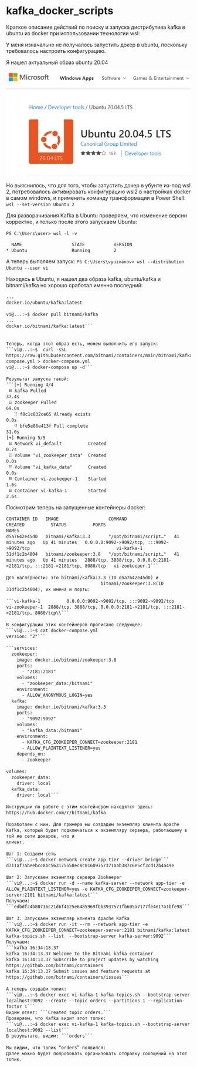 # kafka_docker_scripts

Краткое описание действий по поиску и запуска дистрибутива kafka в ubuntu из docker при использовании технологии wsl:

У меня изначально не получалось запустить докер в ubuntu, поскольку требовалось настроить конфигурацию. 

Я нашел актуальный образ ubuntu 20.04

![ubuntu 20.04](/images/picture.png)

Но выяснилось, что для того, чтобы запустить докер в убунте из-под wsl 2, потребовалось активировать конфигурацию wsl2 в настройках docker в самом windows, 
и применить команду трансформации в Power Shell:   
```wsl --set-version Ubuntu 2``` 

Для разворачивания Kafka в Ubuntu проверяем, что изменение версии корректно, и только после этого запускаем Ubuntu:

```PS C:\Users\user> wsl -l -v```
```
  NAME                   STATE           VERSION
* Ubuntu                 Running         2
```
А теперь выполяем запуск:
```PS C:\Users\vyuivanov> wsl --distribution Ubuntu --user vi```

Находясь в Ubuntu, я нашел два образа kafka, ubuntu/kafka и bitnami/kafka
но хорошо сработал именно последний:
```vi@...:~$  docker pull ubuntu/kafka
...
docker.io/ubuntu/kafka:latest

vi@...:~$ docker pull bitnami/kafka
...
docker.io/bitnami/kafka:latest```


Теперь, когда этот образ есть, можем выполнить его запуск:
```vi@...:~$  curl -sSL https://raw.githubusercontent.com/bitnami/containers/main/bitnami/kafka/docker-compose.yml > docker-compose.yml
vi@...:~$ docker-compose up -d```

Результат запуска такой:
```[+] Running 4/4
 ⠿ kafka Pulled                                                                                                                                                                                              37.4s
 ⠿ zookeeper Pulled                                                                                                                                                                                          69.0s
   ⠿ f8c1c832ce65 Already exists                                                                                                                                                                              0.0s
   ⠿ bfe5e86e413f Pull complete                                                                                                                                                                              31.0s
[+] Running 5/5
 ⠿ Network vi_default          Created                                                                                                                                                                        0.7s
 ⠿ Volume "vi_zookeeper_data"  Created                                                                                                                                                                        0.0s
 ⠿ Volume "vi_kafka_data"      Created                                                                                                                                                                        0.0s
 ⠿ Container vi-zookeeper-1    Started                                                                                                                                                                        1.6s
 ⠿ Container vi-kafka-1        Started                                                                                                                                                                        2.6s
```

Посмотрим теперь на запущенные контейнеры docker:
```vi@...:~$ docker ps
CONTAINER ID   IMAGE                   COMMAND                  CREATED          STATUS          PORTS                                                                     NAMES
d5a7642e45d0   bitnami/kafka:3.3       "/opt/bitnami/script…"   41 minutes ago   Up 41 minutes   0.0.0.0:9092->9092/tcp, :::9092->9092/tcp                                 vi-kafka-1
31df1c2b4804   bitnami/zookeeper:3.8   "/opt/bitnami/script…"   41 minutes ago   Up 41 minutes   2888/tcp, 3888/tcp, 0.0.0.0:2181->2181/tcp, :::2181->2181/tcp, 8080/tcp   vi-zookeeper-1```

Для наглядности: это bitnami/kafka:3.3 (ID d5a7642e45d0) и  
                                    bitnami/zookeeper:3.8(ID 31df1c2b4804), их имена и порты:

```vi-kafka-1          0.0.0.0:9092->9092/tcp, :::9092->9092/tcp
vi-zookeeper-1  2888/tcp, 3888/tcp, 0.0.0.0:2181->2181/tcp, :::2181->2181/tcp, 8080/tcp\\```

В конфигурации этих контейнеров прописано следующее:
```vi@...:~$ cat docker-compose.yml
version: "2"```

```services:
  zookeeper:
    image: docker.io/bitnami/zookeeper:3.8
    ports:
      - "2181:2181"
    volumes:
      - "zookeeper_data:/bitnami"
    environment:
      - ALLOW_ANONYMOUS_LOGIN=yes
  kafka:
    image: docker.io/bitnami/kafka:3.3
    ports:
      - "9092:9092"
    volumes:
      - "kafka_data:/bitnami"
    environment:
      - KAFKA_CFG_ZOOKEEPER_CONNECT=zookeeper:2181
      - ALLOW_PLAINTEXT_LISTENER=yes
    depends_on:
      - zookeeper

volumes:
  zookeeper_data:
    driver: local
  kafka_data:
    driver: local```

Инструкции по работе с этим контейнером находятся здесь:
https://hub.docker.com/r/bitnami/kafka

Поработаем с ним. Для примера мы создадим экземпляр клиента Apache Kafka, который будет подключаться к экземпляру сервера, работающему в той же сети докеров, что и 
клиент.

Шаг 1: Создаем сеть
```vi@...:~$ docker network create app-tier --driver bridge```
d711af7abeebcc8bc563175558ec8c01609757371aab387c6e5cf3cd12b4a49e

Шаг 2: Запускаем экземпляр сервера Zookeeper
```vi@...:~$ docker run -d --name kafka-server --network app-tier -e ALLOW_PLAINTEXT_LISTENER=yes -e KAFKA_CFG_ZOOKEEPER_CONNECT=zookeeper-server:2181 bitnami/kafka:latest```
Получаем: ```edbdf24b80736c21d6f4125e6485969fbb3937571fb605a7177fe4e17a1bfe98```

Шаг 3. Запускаем экземпляр клиента Apache Kafka
```vi@...:~$ docker run -it --rm --network app-tier -e KAFKA_CFG_ZOOKEEPER_CONNECT=zookeeper-server:2181 bitnami/kafka:latest kafka-topics.sh --list  --bootstrap-server kafka-server:9092```
Получаем:
```kafka 16:34:13.37
kafka 16:34:13.37 Welcome to the Bitnami kafka container
kafka 16:34:13.37 Subscribe to project updates by watching https://github.com/bitnami/containers
kafka 16:34:13.37 Submit issues and feature requests at https://github.com/bitnami/containers/issues```

А теперь создаём топик:
```vi@...:~$ docker exec vi-kafka-1 kafka-topics.sh --bootstrap-server localhost:9092 --create --topic orders --partitions 1 --replication-factor 1```
Видим ответ: ```Created topic orders.```
Проверяем, что Kafka видит этот топик:
```vi@...:~$ docker exec vi-kafka-1 kafka-topics.sh --bootstrap-server localhost:9092 --list```
В результате, видим: ```orders```

Мы видим, что топик “orders” появился:
Далее можно будет попробовать организовать отправку сообщений на этот топик.
